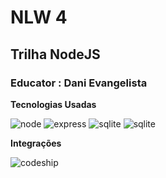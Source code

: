 <h1>NLW 4</h1>

<h2>Trilha NodeJS</h2>

### Educator : Dani Evangelista

<b>Tecnologias Usadas</b>

<p>
   <img alt="node" src="https://img.shields.io/badge/Node.js-43853D?style=for-the-badge&logo=node.js&logoColor=white" />
    <img alt="express" src="https://img.shields.io/badge/Express.js-404D59?style=for-the-badge" />
    <img alt="sqlite" src="https://img.shields.io/badge/SQLite-07405E?style=for-the-badge&logo=sqlite&logoColor=white" />
    <img alt="sqlite" src="https://img.shields.io/badge/Jest-99424f?style=for-the-badge&logo=jest&logoColor=white"/>
</p>

<b>Integrações</b>
<p>
  <img alt="codeship" src="https://app.codeship.com/projects/2ae407b8-9433-4142-aefc-c61900ebbcf2/status?branch=main">
</p>
